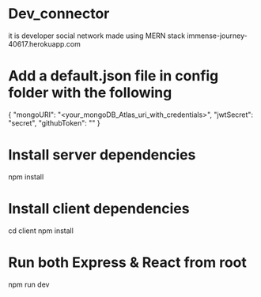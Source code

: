 # Dev_connector
it is developer social network made using MERN stack    immense-journey-40617.herokuapp.com


# Add a default.json file in config folder with the following
 {
   "mongoURI": "<your_mongoDB_Atlas_uri_with_credentials>",
   "jwtSecret": "secret",
   "githubToken": "<yoursecrectaccesstoken>"
 }
# Install server dependencies
   npm install
# Install client dependencies
   cd client
   npm install
# Run both Express & React from root
  npm run dev
